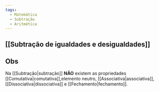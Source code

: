 ```yaml
---
tags:
  - Matemática
  - Subtração
  - Aritmética
---
```

## [[Subtração de igualdades e desigualdades]] 
## Obs
Na [[Subtração|subtração]] **NÃO** existem as propriedades [[Comutativa|comutativa]],elemento neutro, [[Associativa|associativa]], [[Dissociativa|dissociativa]] e [[Fechamento|fechamento]].